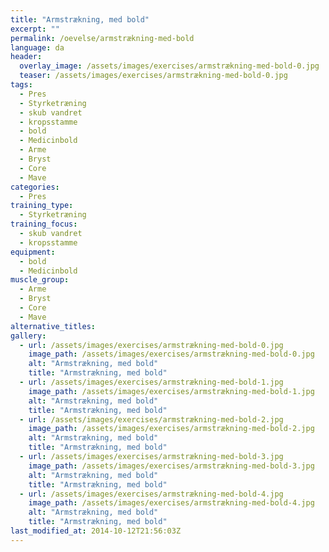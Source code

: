 ```yaml
---
title: "Armstrækning, med bold"
excerpt: ""
permalink: /oevelse/armstrækning-med-bold
language: da
header:
  overlay_image: /assets/images/exercises/armstrækning-med-bold-0.jpg
  teaser: /assets/images/exercises/armstrækning-med-bold-0.jpg
tags:
  - Pres
  - Styrketræning
  - skub vandret
  - kropsstamme
  - bold
  - Medicinbold
  - Arme
  - Bryst
  - Core
  - Mave
categories:
  - Pres
training_type: 
  - Styrketræning
training_focus: 
  - skub vandret
  - kropsstamme
equipment:
  - bold
  - Medicinbold
muscle_group:
  - Arme
  - Bryst
  - Core
  - Mave
alternative_titles:
gallery:
  - url: /assets/images/exercises/armstrækning-med-bold-0.jpg
    image_path: /assets/images/exercises/armstrækning-med-bold-0.jpg
    alt: "Armstrækning, med bold"
    title: "Armstrækning, med bold"
  - url: /assets/images/exercises/armstrækning-med-bold-1.jpg
    image_path: /assets/images/exercises/armstrækning-med-bold-1.jpg
    alt: "Armstrækning, med bold"
    title: "Armstrækning, med bold"
  - url: /assets/images/exercises/armstrækning-med-bold-2.jpg
    image_path: /assets/images/exercises/armstrækning-med-bold-2.jpg
    alt: "Armstrækning, med bold"
    title: "Armstrækning, med bold"
  - url: /assets/images/exercises/armstrækning-med-bold-3.jpg
    image_path: /assets/images/exercises/armstrækning-med-bold-3.jpg
    alt: "Armstrækning, med bold"
    title: "Armstrækning, med bold"
  - url: /assets/images/exercises/armstrækning-med-bold-4.jpg
    image_path: /assets/images/exercises/armstrækning-med-bold-4.jpg
    alt: "Armstrækning, med bold"
    title: "Armstrækning, med bold"
last_modified_at: 2014-10-12T21:56:03Z
---
```



